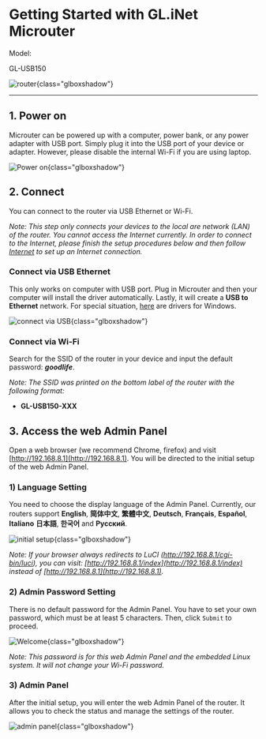 # Getting Started with GL.iNet Microuter

Model:

GL-USB150

![router](https://static.gl-inet.com/docs/en/3/setup/gl-usb150/first_time_setup/router.jpg){class="glboxshadow"}

---

## 1. Power on 

Microuter can be powered up with a computer, power bank, or any power adapter with USB port. Simply plug it into the USB port of your device or adapter. However, please disable the internal Wi-Fi if you are using laptop.

![Power on](https://static.gl-inet.com/docs/en/3/setup/gl-usb150/first_time_setup/power2.jpg){class="glboxshadow"}

## 2. Connect 

You can connect to the router via USB Ethernet or Wi-Fi.

*Note: This step only connects your devices to the local are network (LAN) of the router. You cannot access the Internet currently. In order to connect to the Internet, please finish the setup procedures below and then follow [Internet](internet.md) to set up an Internet connection.*

### Connect via USB Ethernet

This only works on computer with USB port. Plug in Microuter and then your computer will install the driver automatically. Lastly, it will create a **USB to Ethernet** network. For special situation, <a href="https://static.gl-inet.com/www/images/products/gl-usb150/GL-USB150_Windows_Drivers.zip">here</a> are drivers for Windows.

![connect via USB](https://static.gl-inet.com/docs/en/3/setup/gl-usb150/first_time_setup/connect.jpg){class="glboxshadow"}

### Connect via Wi-Fi

Search for the SSID of the router in your device and input the default password: ***goodlife***.

*Note: The SSID was printed on the bottom label of the router with the following format:*

- **GL-USB150-XXX**

## 3. Access the web Admin Panel

Open a web browser (we recommend Chrome, firefox) and visit [http://192.168.8.1](http://192.168.8.1). You will be directed to the initial setup of the web Admin Panel. 

### 1) Language Setting

You need to choose the display language of the Admin Panel. Currently, our routers support **English**, **简体中文**, **繁體中文**, **Deutsch**, **Français**, **Español**, **Italiano** **日本語**, **한국어** and **Русский**. 

![initial setup](https://static.gl-inet.com/docs/en/3/setup/gl-usb150/first_time_setup/welcome_page_gl-usb150.png){class="glboxshadow"}

*Note: If your browser always redirects to LuCI (http://192.168.8.1/cgi-bin/luci), you can  visit: [http://192.168.8.1/index](http://192.168.8.1/index) instead of [http://192.168.8.1](http://192.168.8.1).*

### 2) Admin Password Setting

There is no default password for the Admin Panel. You have to set your own password, which must be at least 5 characters. Then, click `Submit` to proceed.

![Welcome](https://static.gl-inet.com/docs/en/3/setup/share/first_time_setup/setup_admin_password.png){class="glboxshadow"}

*Note: This password is for this web Admin Panel and the embedded Linux system. It will not change your Wi-Fi password.*

### 3) Admin Panel

After the initial setup, you will enter the web Admin Panel of the router. It allows you to check the status and manage the settings of the router.

![admin panel](https://static.gl-inet.com/docs/en/3/setup/gl-usb150/first_time_setup/admin_panel_gl-usb150.png){class="glboxshadow"}
